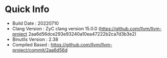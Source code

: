 # Quick Info
* Build Date : 20220710
* Clang Version : ZyC clang version 15.0.0 (https://github.com/llvm/llvm-project 2aa6d56dce293e93240a10ea47222b2ca7d3b3e2)
* Binutils Version : 2.38
* Compiled Based : https://github.com/llvm/llvm-project/commit/2aa6d56d

